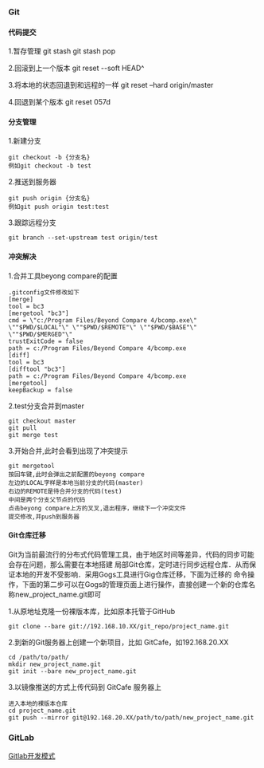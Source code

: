 ### Git
#### 代码提交

1.暂存管理
git stash
git stash pop

2.回滚到上一个版本
git reset --soft HEAD^

3.将本地的状态回退到和远程的一样 
git reset –hard origin/master

4.回退到某个版本
git reset 057d
#### 分支管理
1.新建分支
~~~
git checkout -b {分支名}
例如git checkout -b test
~~~
2.推送到服务器
~~~
git push origin {分支名}
例如git push origin test:test
~~~
3.跟踪远程分支
~~~
git branch --set-upstream test origin/test
~~~
#### 冲突解决
1.合并工具beyong compare的配置
~~~
.gitconfig文件修改如下
[merge]
tool = bc3
[mergetool "bc3"]
cmd = \"c:/Program Files/Beyond Compare 4/bcomp.exe\" \""$PWD/$LOCAL"\" \""$PWD/$REMOTE"\" \""$PWD/$BASE"\" \""$PWD/$MERGED"\"
trustExitCode = false
path = c:/Program Files/Beyond Compare 4/bcomp.exe
[diff]
tool = bc3
[difftool "bc3"]
path = c:/Program Files/Beyond Compare 4/bcomp.exe
[mergetool]
keepBackup = false
~~~
2.test分支合并到master
~~~
git checkout master
git pull
git merge test
~~~
3.开始合并,此时会看到出现了冲突提示
~~~
git mergetool
按回车键,此时会弹出之前配置的beyong compare
左边的LOCAL字样是本地当前分支的代码(master)
右边的REMOTE是待合并分支的代码(test)
中间是两个分支父节点的代码
点击beyong compare上方的叉叉,退出程序，继续下一个冲突文件
提交修改,并push到服务器
~~~

#### Git仓库迁移

Git为当前最流行的分布式代码管理工具，由于地区时间等差异，代码的同步可能会存在问题，那么需要在本地搭建
局部Git仓库，定时进行同步远程仓库．从而保证本地的开发不受影响．采用Gogs工具进行Gig仓库迁移，下面为迁移的
命令操作，下面的第二步可以在Gogs的管理页面上进行操作，直接创建一个新的仓库名称new_project_name.git即可

1.从原地址克隆一份裸版本库，比如原本托管于GitHub
~~~
git clone --bare git://192.168.10.XX/git_repo/project_name.git
~~~
2.到新的Git服务器上创建一个新项目，比如 GitCafe，如192.168.20.XX
~~~
cd /path/to/path/
mkdir new_project_name.git
git init --bare new_project_name.git
~~~
3.以镜像推送的方式上传代码到 GitCafe 服务器上
~~~
进入本地的裸版本仓库
cd project_name.git
git push --mirror git@192.168.20.XX/path/to/path/new_project_name.git
~~~

### GitLab
[Gitlab开发模式](image/GitLab开发模式.png)
